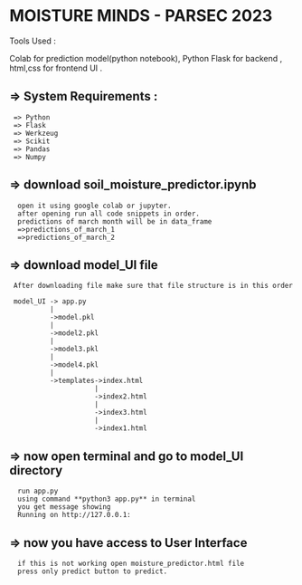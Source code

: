 #   MOISTURE MINDS - PARSEC 2023

Tools Used :
  
  Colab for prediction model(python notebook),
  Python Flask for backend ,
  html,css for frontend UI .
  
## => System Requirements :
      
     => Python 
     => Flask 
     => Werkzeug 
     => Scikit
     => Pandas
     => Numpy

## => download soil_moisture_predictor.ipynb
    
      open it using google colab or jupyter.
      after opening run all code snippets in order.
      predictions of march month will be in data_frame
      =>predictions_of_march_1
      =>predictions_of_march_2
     
## => download model_UI file
 
     After downloading file make sure that file structure is in this order
     
     model_UI -> app.py
              |
              ->model.pkl
              |
              ->model2.pkl
              |
              ->model3.pkl
              |
              ->model4.pkl
              |
              ->templates->index.html
                         |
                         ->index2.html
                         |
                         ->index3.html
                         |
                         ->index1.html
                         
## => now open terminal and go to model_UI directory
      
      run app.py
      using command **python3 app.py** in terminal
      you get message showing
      Running on http://127.0.0.1:
      
## => now you have access to User Interface   
    
      if this is not working open moisture_predictor.html file
      press only predict button to predict.

                         
